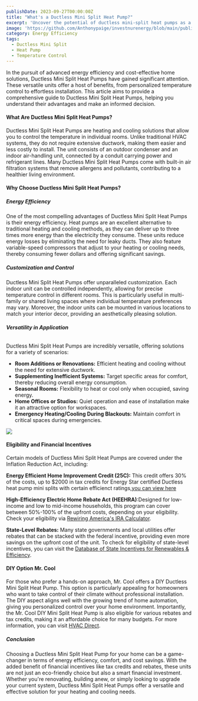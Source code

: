 ```yaml
---
publishDate: 2023-09-27T00:00:00Z
title: "What's a Ductless Mini Split Heat Pump?"
excerpt: 'Uncover the potential of ductless mini-split heat pumps as a modern solution for temperature control in your home. This guide highlights the operational efficiency and the ease of installation that these systems bring to the table.'
image: 'https://github.com/Anthonypaige/investnurenergy/blob/main/public/images/cover-art/HPQ-3-cover-art.jpg?raw=true'
category: Energy Efficiency
tags:
  - Ductless Mini Split
  - Heat Pump
  - Temperature Control
---
```


In the pursuit of advanced energy efficiency and cost-effective home solutions, Ductless Mini Split Heat Pumps have gained significant attention. These versatile units offer a host of benefits, from personalized temperature control to effortless installation. This article aims to provide a comprehensive guide to Ductless Mini Split Heat Pumps, helping you understand their advantages and make an informed decision.

#### **What Are Ductless Mini Split Heat Pumps?**

Ductless Mini Split Heat Pumps are heating and cooling solutions that allow you to control the temperature in individual rooms. Unlike traditional HVAC systems, they do not require extensive ductwork, making them easier and less costly to install. The unit consists of an outdoor condenser and an indoor air-handling unit, connected by a conduit carrying power and refrigerant lines. Many Ductless Mini Split Heat Pumps come with built-in air filtration systems that remove allergens and pollutants, contributing to a healthier living environment.

#### **Why Choose Ductless Mini Split Heat Pumps?**

##### **Energy Efficiency**

One of the most compelling advantages of Ductless Mini Split Heat Pumps is their energy efficiency. Heat pumps are an excellent alternative to traditional heating and cooling methods, as they can deliver up to three times more energy than the electricity they consume. These units reduce energy losses by eliminating the need for leaky ducts. They also feature variable-speed compressors that adjust to your heating or cooling needs, thereby consuming fewer dollars and offering significant savings.

##### **Customization and Control**

Ductless Mini Split Heat Pumps offer unparalleled customization. Each indoor unit can be controlled independently, allowing for precise temperature control in different rooms. This is particularly useful in multi-family or shared living spaces where individual temperature preferences may vary. Moreover, the indoor units can be mounted in various locations to match your interior decor, providing an aesthetically pleasing solution.

###### **Versatility in Application**

Ductless Mini Split Heat Pumps are incredibly versatile, offering solutions for a variety of scenarios:

- **Room Additions or Renovations:** Efficient heating and cooling without the need for extensive ductwork.
- **Supplementing Inefficient Systems:** Target specific areas for comfort, thereby reducing overall energy consumption.
- **Seasonal Rooms:** Flexibility to heat or cool only when occupied, saving energy.
- **Home Offices or Studios:** Quiet operation and ease of installation make it an attractive option for workspaces.
- **Emergency Heating/Cooling During Blackouts:** Maintain comfort in critical spaces during emergencies.

![](/images/mini%20split%20with%20remote.jpg)

#### **Eligibility and Financial Incentives**

Certain models of Ductless Mini Split Heat Pumps are covered under the Inflation Reduction Act, including:

**Energy Efficient Home Improvement Credit (25C):** This credit offers 30% of the costs, up to $2000 in tax credits for Energy Star certified Ductless heat pump mini splits with certain efficienct ratings,[you can view here](https://www.energystar.gov/about/federal_tax_credits/air_source_heat_pumps)

**High-Efficiency Electric Home Rebate Act (HEEHRA)**:Designed for low-income and low to mid-income households, this program can cover between 50%-100% of the upfront costs, depending on your eligibility. Check your eligibility via [Rewiring America's IRA Calculator](https://www.rewiringamerica.org/app/ira-calculator).

**State-Level Rebates:** Many state governments and local utilities offer rebates that can be stacked with the federal incentive, providing even more savings on the upfront cost of the unit. To check for eligibility of state-level incentives, you can visit the [Database of State Incentives for Renewables & Efficiency](DSIRE.org).

#### **DIY Option Mr. Cool**

For those who prefer a hands-on approach, Mr. Cool offers a DIY Ductless Mini Split Heat Pump. This option is particularly appealing for homeowners who want to take control of their climate without professional installation. The DIY aspect aligns well with the growing trend of home automation, giving you personalized control over your home environment. Importantly, the Mr. Cool DIY Mini Split Heat Pump is also eligible for various rebates and tax credits, making it an affordable choice for many budgets. For more information, you can visit [HVAC Direct](https://hvacdirect.com/ductless-mini-splits/diy-mini-split-systems.html).

##### **Conclusion**

Choosing a Ductless Mini Split Heat Pump for your home can be a game-changer in terms of energy efficiency, comfort, and cost savings. With the added benefit of financial incentives like tax credits and rebates, these units are not just an eco-friendly choice but also a smart financial investment. Whether you're renovating, building anew, or simply looking to upgrade your current system, Ductless Mini Split Heat Pumps offer a versatile and effective solution for your heating and cooling needs.


